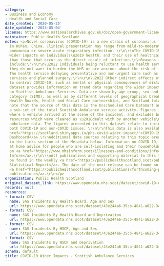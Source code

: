 ```yaml
---
category:
- Business and Economy
- Health and Social Care
date_created: '2020-05-25'
date_updated: '2023-05-04'
license: https://www.nationalarchives.gov.uk/doc/open-government-licence/version/3/
maintainer: Public Health Scotland
notes: <p>Novel coronavirus (COVID-19) is a new strain of coronavirus first identified
  in Wuhan, China. Clinical presentation may range from mild-to-moderate illness to
  pneumonia or severe acute respiratory infection. \r\n\r\nThe COVID-19 pandemic has
  wider impacts on individuals\u2019 health, and their use of healthcare services,
  than those that occur as the direct result of infection.\r\nReasons for this may
  include:\r\n\r\n\u2022 Individuals being reluctant to use health services because
  they do not want to burden the NHS or are anxious about the risk of infection.\r\n\r\n\u2022
  The health service delaying preventative and non-urgent care such as some screening
  services and planned surgery.\r\n\r\n\u2022 Other indirect effects of interventions
  to control COVID-19, such as mental or physical consequences of distancing measures.\r\n\r\nThis
  dataset provides information on trend data regarding the wider impact of the pandemic
  on Scottish Ambulance Services. Data are shown by age group, sex and broad deprivation
  category (SIMD), as well as by different levels of geographical breakdown such as
  Health Boards, Health and Social Care partnerships, and Scotland totals. \r\n\r\nPlease
  note that the source of this data is the Unscheduled Care Datamart and represents
  a sub-set of the total Scottish Ambulance service activity. Figures include emergencies,
  where a vehicle arrived at the scene of the incident, and excludes both data from
  resources which were cleared as \u2018dealt with by another vehicle\u2019 and air
  ambulance data. The figures presented in this dataset relate to incidents concerning
  both COVID-19 and non-COVID issues. \r\n\r\nThis data is also available on the <a
  href="https://scotland.shinyapps.io/phs-covid-wider-impact/">COVID-19 Wider Impact
  Dashboard</a>.\r\nAdditional data sources relating to this topic area are provided
  in the Links section of the Metadata below. Information on COVID-19, including stay
  at home advice for people who are self-isolating and their households, can be found
  on <a href="https://www.nhsinform.scot/illnesses-and-conditions/infections-and-poisoning/coronavirus-covid-19#stay-at-home-advice">NHS
  Inform</a>.\r\n\r\nAll publications and supporting material to this topic area can
  be found in the weekly <a href="https://publichealthscotland.scot/publications/covid-19-statistical-report/">COVID-19
  Statistical Report</a>. The date of the next release can be found on our list of
  <a href="https://publichealthscotland.scot/publications/forthcoming-publications/">forthcoming
  publications</a>.\r\n</p>
organization: Public Health Scotland
original_dataset_link: https://www.opendata.nhs.scot/dataset/covid-19-wider-impacts-scottish-ambulance-services
records: null
resources:
- format: CSV
  name: SAS Incidents By Health Board, Age and Sex
  url: https://www.opendata.nhs.scot/dataset/43e244a6-35cb-4841-a622-34b6436ba743/resource/d1d2d098-193f-489c-940a-a828fdcfc357/download/sas_hb_agesex_20230504.csv
- format: CSV
  name: SAS Incidents By Health Board and Deprivation
  url: https://www.opendata.nhs.scot/dataset/43e244a6-35cb-4841-a622-34b6436ba743/resource/12e52d78-bff5-4fde-8085-f1b03667a8e5/download/sas_hb_simd_20230504.csv
- format: CSV
  name: SAS Incidents By HSCP, Age and Sex
  url: https://www.opendata.nhs.scot/dataset/43e244a6-35cb-4841-a622-34b6436ba743/resource/0a3992c3-a712-4adf-b3b3-928850cc65ff/download/sas_hscp_agesex_20230504.csv
- format: CSV
  name: SAS Incidents By HSCP and Deprivation
  url: https://www.opendata.nhs.scot/dataset/43e244a6-35cb-4841-a622-34b6436ba743/resource/1329dfdb-0dd7-428b-9afb-b8fb3e438518/download/sas_hscp_simd_20230504.csv
schema: default
title: COVID-19 Wider Impacts - Scottish Ambulance Services
---
```

